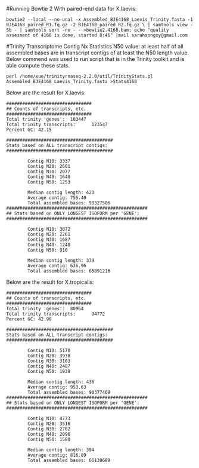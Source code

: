 #Running Bowtie 2
With paired-end data for X.laevis:
```
bowtie2 --local --no-unal -x Assembled_BJE4168_Laevis_Trinity.fasta -1 BJE4168_paired_R1.fq.gz -2 BJE4168_paired_R2.fq.gz \ | samtools view -Sb - | samtools sort -no - - >bowtie2.4168.bam; echo "quality assesment of 4168 is done, started 8:46" |mail sarahsongxy@gmail.com
```
#Trinity Transcriptome Contig Nx Statistics
N50 value: at least half of all assembled bases are in transcript contigs of at least the N50 length value.
Below commend was used to run script that is in the Trinity toolkit and is able compute these stats. 
```
perl /home/xue/trinityrnaseq-2.2.0/util/TrinityStats.pl Assembled_BJE4168_Laevis_Trinity.fasta >Stats4168
```
Below are the result for X.laevis:
```
################################
## Counts of transcripts, etc.
################################
Total trinity 'genes':  103447
Total trinity transcripts:      123547
Percent GC: 42.15

########################################
Stats based on ALL transcript contigs:
########################################

        Contig N10: 3337
        Contig N20: 2601
        Contig N30: 2077
        Contig N40: 1640
        Contig N50: 1253

        Median contig length: 423
        Average contig: 755.40
        Total assembled bases: 93327586
#####################################################
## Stats based on ONLY LONGEST ISOFORM per 'GENE':
#####################################################

        Contig N10: 3072
        Contig N20: 2261
        Contig N30: 1687
        Contig N40: 1240
        Contig N50: 910

        Median contig length: 379
        Average contig: 636.96
        Total assembled bases: 65891216
```
Below are the result for X.tropicalis:
```
################################
## Counts of transcripts, etc.
################################
Total trinity 'genes':  80964
Total trinity transcripts:      94772
Percent GC: 42.96

########################################
Stats based on ALL transcript contigs:
########################################

        Contig N10: 5170
        Contig N20: 3938
        Contig N30: 3103
        Contig N40: 2487
        Contig N50: 1939

        Median contig length: 436
        Average contig: 953.63
        Total assembled bases: 90377469
#####################################################
## Stats based on ONLY LONGEST ISOFORM per 'GENE':
#####################################################

        Contig N10: 4773
        Contig N20: 3516
        Contig N30: 2702
        Contig N40: 2096
        Contig N50: 1580

        Median contig length: 394
        Average contig: 816.89
        Total assembled bases: 66138689
```

